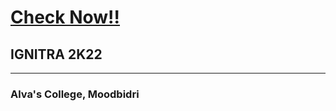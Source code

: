 # <a href="https://tushar-prabhu/typing-test">Check Now!!</a>

## IGNITRA 2K22
<hr>

### Alva's College, Moodbidri